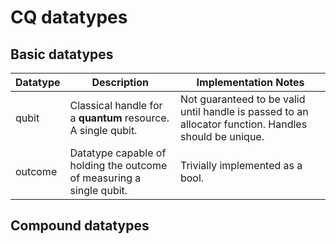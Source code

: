 # CQ datatypes


## Basic datatypes

| Datatype | Description | Implementation Notes |
| -------- | ----------- | -------------------- |
| qubit    | Classical handle for a **quantum** resource. A single qubit. |  Not guaranteed to be valid until handle is passed to an allocator function. Handles should be unique. |
| outcome  | Datatype capable of holding the outcome of measuring a single qubit. | Trivially implemented as a bool. |


## Compound datatypes